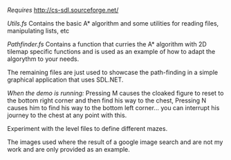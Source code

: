 *Requires*
http://cs-sdl.sourceforge.net/

*Utils.fs*
Contains the basic A* algorithm and some utilities for reading files, manipulating lists, etc

*Pathfinder.fs*
Contains a function that curries the A* algorithm with 2D tilemap specific functions and is used as an example of how to adapt the algorythm to your needs.

The remaining files are just used to showcase the path-finding in a simple graphical application that uses SDL.NET.

*When the demo is running:*
Pressing M causes the cloaked figure to reset to the bottom right corner and then find his way to the chest,
Pressing N causes him to find his way to the bottom left corner... you can interrupt his journey to the chest at any point with this.

Experiment with the level files to define different mazes.

The images used where the result of a google image search and are not my work and are only provided as an example.